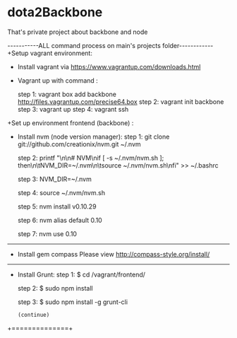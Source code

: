 dota2Backbone
=============

That's private project about backbone and node

-----------ALL command process on main's projects folder------------
+Setup vagrant environment:

- Install vagrant via https://www.vagrantup.com/downloads.html
- Vagrant up with command :

  step 1:
    vagrant box add backbone  http://files.vagrantup.com/precise64.box
  step 2:
    vagrant init backbone
  step 3:
    vagrant up
  step 4:
    vagrant ssh

+Set up environment frontend (backbone) :

  - Install nvm (node version manager):
      step 1:
        git clone git://github.com/creationix/nvm.git ~/.nvm

      step 2:
        printf "\n\n# NVM\nif [ -s ~/.nvm/nvm.sh ]; then\n\tNVM_DIR=~/.nvm\n\tsource ~/.nvm/nvm.sh\nfi" >> ~/.bashrc

      step 3:
        NVM_DIR=~/.nvm

      step 4:
        source ~/.nvm/nvm.sh

      step 5:
        nvm install v0.10.29

      step 6:
        nvm alias default 0.10

      step 7:
        nvm use 0.10

  --------------------------

  - Install gem compass
      Please view http://compass-style.org/install/

  ---------------------------

  - Install Grunt:
      step 1:
        $ cd /vagrant/frontend/

      step 2:
        $ sudo npm install

      step 3:
        $ sudo npm install -g grunt-cli


        (continue)

+==============+
